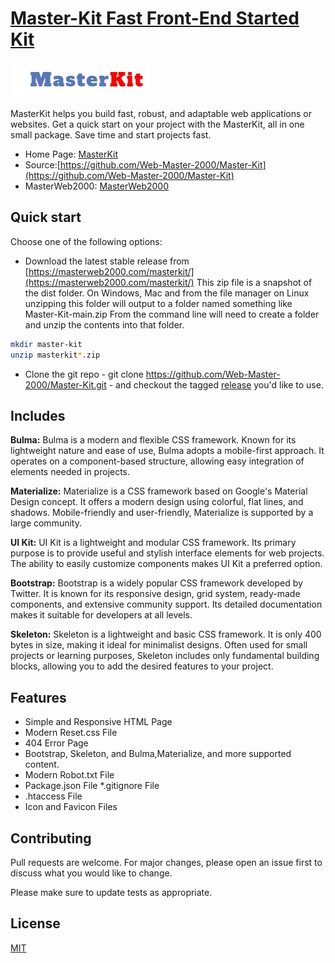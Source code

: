 # [Master-Kit Fast Front-End Started Kit](https://masterweb2000.com/masterkit/)


![alt text](https://github.com/Web-Master-2000/Master-Kit/blob/main/icon.jpeg?raw=true)

 
MasterKit helps you build fast, robust, and adaptable web applications or websites. Get a quick start on your project with the MasterKit, all in one small package. Save time and start projects fast.

* Home Page: [MasterKit](https://html5boilerplate.com/)
* Source:[https://github.com/Web-Master-2000/Master-Kit](https://github.com/Web-Master-2000/Master-Kit)
* MasterWeb2000: [MasterWeb2000](https://masterweb2000.com/)


## Quick start

Choose one of the following options:

* Download the latest stable release from [https://masterweb2000.com/masterkit/](https://masterweb2000.com/masterkit/) This zip file is a snapshot of the dist folder. On Windows, Mac and from the file manager on Linux unzipping this folder will output to a folder named something like Master-Kit-main.zip From the command line will need to create a folder and unzip the contents into that folder.


 

```bash
mkdir master-kit
unzip masterkit*.zip
```
* Clone the git repo - git clone https://github.com/Web-Master-2000/Master-Kit.git - and checkout the tagged [release](https://github.com/Web-Master-2000/Master-Kit/releases) you'd like to use.

## Includes
**Bulma:**
Bulma is a modern and flexible CSS framework. Known for its lightweight nature and ease of use, Bulma adopts a mobile-first approach. It operates on a component-based structure, allowing easy integration of elements needed in projects.

**Materialize:**
Materialize is a CSS framework based on Google's Material Design concept. It offers a modern design using colorful, flat lines, and shadows. Mobile-friendly and user-friendly, Materialize is supported by a large community.

**UI Kit:**
UI Kit is a lightweight and modular CSS framework. Its primary purpose is to provide useful and stylish interface elements for web projects. The ability to easily customize components makes UI Kit a preferred option.

**Bootstrap:**
Bootstrap is a widely popular CSS framework developed by Twitter. It is known for its responsive design, grid system, ready-made components, and extensive community support. Its detailed documentation makes it suitable for developers at all levels.

**Skeleton:**
Skeleton is a lightweight and basic CSS framework. It is only 400 bytes in size, making it ideal for minimalist designs. Often used for small projects or learning purposes, Skeleton includes only fundamental building blocks, allowing you to add the desired features to your project.

## Features

* Simple and Responsive HTML Page
* Modern Reset.css File
* 404 Error Page
* Bootstrap, Skeleton, and Bulma,Materialize, and more supported content.
* Modern Robot.txt File
* Package.json File
*.gitignore File
* .htaccess File
* Icon and Favicon Files



## Contributing
Pull requests are welcome. For major changes, please open an issue first to discuss what you would like to change.

Please make sure to update tests as appropriate.

## License
[MIT](https://choosealicense.com/licenses/mit/)
